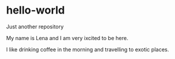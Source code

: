 # hello-world
Just another repository

My name is Lena and I am very ixcited to be here.

I like drinking coffee in the morning and travelling to exotic places. 

